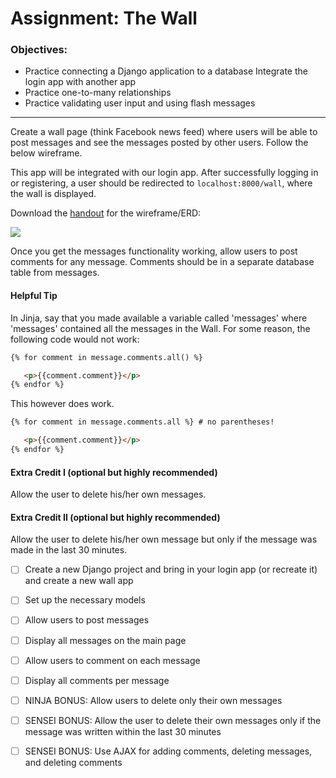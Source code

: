 # Assignment: The Wall

### Objectives:

- Practice connecting a Django application to a database
  Integrate the login app with another app
- Practice one-to-many relationships
- Practice validating user input and using flash messages
<hr>
Create a wall page (think Facebook news feed) where users will be able to post messages and see the messages posted by other users. Follow the below wireframe.

This app will be integrated with our login app. After successfully logging in or registering, a user should be redirected to `localhost:8000/wall`, where the wall is displayed.

Download the [handout](https://s3.amazonaws.com/General_V88/boomyeah2015/codingdojo/curriculum/content/chapter/flask_wall.png) for the wireframe/ERD:

![](flask_wall.pngsa)

Once you get the messages functionality working, allow users to post comments for any message. Comments should be in a separate database table from messages.

#### Helpful Tip

In Jinja, say that you made available a variable called 'messages' where 'messages' contained all the messages in the Wall. For some reason, the following code would not work:

```md
{% for comment in message.comments.all() %}

   <p>{{comment.comment}}</p>
{% endfor %}
```

This however does work.

```md
{% for comment in message.comments.all %} # no parentheses!

   <p>{{comment.comment}}</p>
{% endfor %}
```

#### Extra Credit I (optional but highly recommended)

Allow the user to delete his/her own messages.

#### Extra Credit II (optional but highly recommended)

Allow the user to delete his/her own message but only if the message was made in the last 30 minutes.

- [ ] Create a new Django project and bring in your login app (or recreate it) and create a new wall app

- [ ] Set up the necessary models

- [ ] Allow users to post messages

- [ ] Display all messages on the main page

- [ ] Allow users to comment on each message

- [ ] Display all comments per message

- [ ] NINJA BONUS: Allow users to delete only their own messages

- [ ] SENSEI BONUS: Allow the user to delete their own messages only if the message was written within the last 30 minutes

- [ ] SENSEI BONUS: Use AJAX for adding comments, deleting messages, and deleting comments
